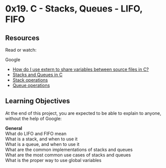 # 0x19. C - Stacks, Queues - LIFO, FIFO

## Resources
Read or watch:

Google
+ [How do I use extern to share variables between source files in C?](https://stackoverflow.com/questions/1433204/how-do-i-use-extern-to-share-variables-between-source-files)
+ [Stacks and Queues in C](https://data-flair.training/blogs/stacks-and-queues-in-c/)
+ [Stack operations](https://www.digitalocean.com/community/tutorials/stack-in-c)
+ [Queue operations](https://www.edureka.co/blog/queue-in-c/)

## Learning Objectives
At the end of this project, you are expected to be able to explain to anyone, without the help of Google:  

**General**  
What do LIFO and FIFO mean  
What is a stack, and when to use it  
What is a queue, and when to use it  
What are the common implementations of stacks and queues  
What are the most common use cases of stacks and queues  
What is the proper way to use global variables  

